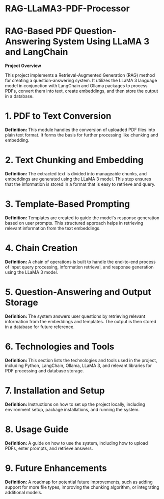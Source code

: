# RAG-LLaMA3-PDF-Processor

# RAG-Based PDF Question-Answering System Using LLaMA 3 and LangChain

**Project Overview**

This project implements a Retrieval-Augmented Generation (RAG) method for creating a question-answering system. It utilizes the LLaMA 3 language model in conjunction with LangChain and Ollama packages to process PDFs, convert them into text, create embeddings, and then store the output in a database.

# 1. **PDF to Text Conversion**

**Definition:** This module handles the conversion of uploaded PDF files into plain text format. It forms the basis for further processing like chunking and embedding.

# 2. **Text Chunking and Embedding**

**Definition:** The extracted text is divided into manageable chunks, and embeddings are generated using the LLaMA 3 model. This step ensures that the information is stored in a format that is easy to retrieve and query.

# 3. **Template-Based Prompting**

**Definition:** Templates are created to guide the model's response generation based on user prompts. This structured approach helps in retrieving relevant information from the text embeddings.

# 4. **Chain Creation**

**Definition:** A chain of operations is built to handle the end-to-end process of input query processing, information retrieval, and response generation using the LLaMA 3 model.

# 5. **Question-Answering and Output Storage**

**Definition:** The system answers user questions by retrieving relevant information from the embeddings and templates. The output is then stored in a database for future reference.

# 6. **Technologies and Tools**

**Definition:** This section lists the technologies and tools used in the project, including Python, LangChain, Ollama, LLaMA 3, and relevant libraries for PDF processing and database storage.

# 7. **Installation and Setup**

**Definition:** Instructions on how to set up the project locally, including environment setup, package installations, and running the system.

# 8. **Usage Guide**

**Definition:** A guide on how to use the system, including how to upload PDFs, enter prompts, and retrieve answers.

# 9. **Future Enhancements**

**Definition:** A roadmap for potential future improvements, such as adding support for more file types, improving the chunking algorithm, or integrating additional models.
